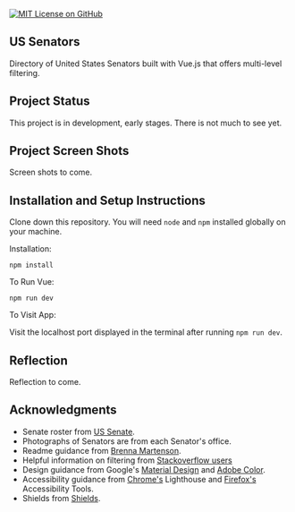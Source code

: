 [![MIT License on GitHub](https://img.shields.io/github/license/seankelliher/us-senate-directory?style=flat-square)](/LICENSE.txt)
## US Senators

Directory of United States Senators built with Vue.js that offers multi-level filtering.

## Project Status

This project is in development, early stages. There is not much to see yet.

## Project Screen Shots

Screen shots to come.

## Installation and Setup Instructions

Clone down this repository. You will need `node` and `npm` installed globally on your machine.

Installation:

`npm install`  

To Run Vue:

`npm run dev`   

To Visit App:

Visit the localhost port displayed in the terminal after running `npm run dev`.

## Reflection

Reflection to come.

## Acknowledgments

* Senate roster from [US Senate](https://www.senate.gov/senators/index.htm).
* Photographs of Senators are from each Senator's office.
* Readme guidance from [Brenna Martenson](https://gist.github.com/martensonbj/6bf2ec2ed55f5be723415ea73c4557c4).
* Helpful information on filtering from [Stackoverflow users](https://stackoverflow.com/questions/11076067/finding-matches-between-multiple-javascript-arrays)
* Design guidance from Google's [Material Design](https://material.io/design) and [Adobe Color](https://color.adobe.com/trends).
* Accessibility guidance from [Chrome's](https://www.google.com/chrome/) Lighthouse and [Firefox's](https://www.mozilla.org/en-US/firefox/new/) Accessibility Tools.
* Shields from [Shields](https://shields.io).
